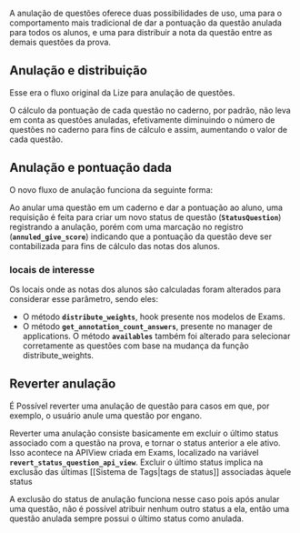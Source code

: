 A anulação de questões oferece duas possibilidades de uso, uma para o comportamento mais tradicional de dar a pontuação da questão anulada para todos os alunos, e uma para distribuir a nota da questão entre as demais questões da prova.

## Anulação e distribuição
Esse era o fluxo original da Lize para anulação de questões.

O cálculo da pontuação de cada questão no caderno, por padrão, não leva em conta as questões anuladas, efetivamente diminuindo o número de questões no caderno para fins de cálculo e assim, aumentando o valor de cada questão.


## Anulação e pontuação dada
O novo fluxo de anulação funciona da seguinte forma:

Ao anular uma questão em um caderno e dar a pontuação ao aluno, uma requisição é feita para criar um novo status de questão (**`StatusQuestion`**) registrando a anulação, porém com uma marcação no registro (**`annuled_give_score`**) indicando que a pontuação da questão deve ser contabilizada para fins de cálculo das notas dos alunos.
### locais de interesse
Os locais onde as notas dos alunos são calculadas foram alterados para considerar esse parâmetro, sendo eles:
- O método **`distribute_weights`**, hook presente nos modelos de Exams.
- O método **`get_annotation_count_answers`**, presente no manager de applications.
O método **`availables`** também foi alterado para selecionar corretamente as questões com base na mudança da função distribute_weights.

## Reverter anulação
É Possível reverter uma anulação de questão para casos em que, por exemplo, o usuário anule uma questão por engano.

Reverter uma anulação consiste basicamente em excluir o último status associado com a questão na prova, e tornar o status anterior a ele ativo. Isso acontece na APIView criada em Exams, localizado na variável **`revert_status_question_api_view`**.
	Excluir o último status implica na exclusão das últimas [[Sistema de Tags|tags de status]] associadas àquele status

A exclusão do status de anulação funciona nesse caso pois após anular uma questão, não é possível atribuir nenhum outro status a ela, então uma questão anulada sempre possui o último status como anulada.
